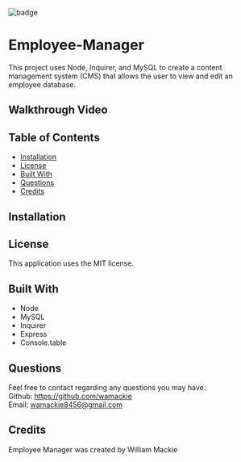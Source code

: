![badge](https://img.shields.io/badge/license-MIT-yellowgreen)

# Employee-Manager
This project uses Node, Inquirer, and MySQL to create a content management system (CMS) that allows the user to view and edit an employee database.

## Walkthrough Video


## Table of Contents
* [Installation](#installation)
* [License](#license)
* [Built With](#built-with)
* [Questions](#questions)
* [Credits](#credits)

## Installation

## License
This application uses the MIT license.

## Built With
* Node
* MySQL
* Inquirer
* Express
* Console.table

## Questions
Feel free to contact regarding any questions you may have.<br>
Github: https://github.com/wamackie<br>
Email: wamackie8456@gmail.com

## Credits
Employee Manager was created by William Mackie
